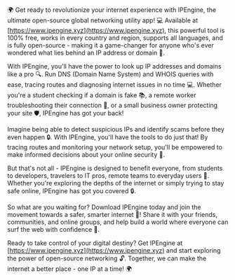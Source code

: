 🌍 Get ready to revolutionize your internet experience with IPEngine, the ultimate open-source global networking utility app! 💻 Available at [https://www.ipengine.xyz](https://www.ipengine.xyz), this powerful tool is 100% free, works in every country and region, supports all languages, and is fully open-source - making it a game-changer for anyone who's ever wondered what lies behind an IP address or domain 🤔.

With IPEngine, you'll have the power to look up IP addresses and domains like a pro 🔍. Run DNS (Domain Name System) and WHOIS queries with ease, tracing routes and diagnosing internet issues in no time 💻. Whether you're a student checking if a domain is fake 📚, a remote worker troubleshooting their connection 🏢, or a small business owner protecting your site 🛡️, IPEngine has got your back!

Imagine being able to detect suspicious IPs and identify scams before they even happen 🔒. With IPEngine, you'll have the tools to do just that! By tracing routes and monitoring your network setup, you'll be empowered to make informed decisions about your online security 🚀.

But that's not all - IPEngine is designed to benefit everyone, from students to developers, travelers to IT pros, remote teams to everyday users 👥. Whether you're exploring the depths of the internet or simply trying to stay safe online, IPEngine has got you covered 🔒.

So what are you waiting for? Download IPEngine today and join the movement towards a safer, smarter internet 🌈! Share it with your friends, communities, and online groups, and help build a world where everyone can surf the web with confidence 💪.

Ready to take control of your digital destiny? Get IPEngine at [https://www.ipengine.xyz](https://www.ipengine.xyz) and start exploring the power of open-source networking 🔓. Together, we can make the internet a better place - one IP at a time! 🌍